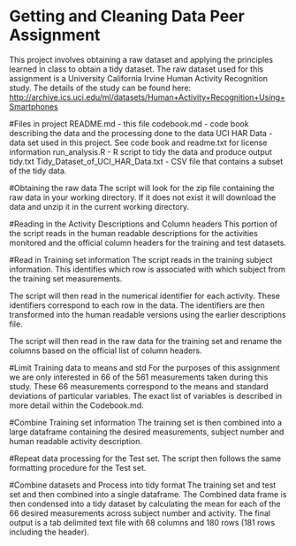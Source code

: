 Getting and Cleaning Data Peer Assignment
=========================================

This project involves obtaining a raw dataset and applying the principles learned in class to obtain
a tidy dataset. The raw dataset used for this assignment is a University California Irvine Human
Activity Recognition study. The details of the study can be found here:
http://archive.ics.uci.edu/ml/datasets/Human+Activity+Recognition+Using+Smartphones

#Files in project
README.md - this file
codebook.md - code book describing the data and the processing done to the data
UCI HAR Data - data set used in this project. See code book and readme.txt for license information
run_analysis.R - R script to tidy the data and produce output tidy.txt
Tidy_Dataset_of_UCI_HAR_Data.txt - CSV file that contains a subset of the tidy data.

#Obtaining the raw data
The script will look for the zip file containing the raw data in your working directory. If it does
not exist it will download the data and unzip it in the current working directory.

#Reading in the Activity Descriptions and Column headers
This portion of the script reads in the human readable descriptions for the activities monitored
and the official column headers for the training and test datasets.

#Read in Training set information
The script reads in the training subject information. This identifies which row is associated with
which subject from the training set measurements.

The script will then read in the numerical identifier for each activity. These identifiers correspond
to each row in the data. The identifiers are then transformed into the human readable versions using
the earlier descriptions file.

The script will then read in the raw data for the training set and rename the columns based on the
official list of column headers.

#Limit Training data to means and std
For the purposes of this assignment we are only interested in 66 of the 561 measurements taken during
this study. These 66 measurements correspond to the means and standard deviations of particular 
variables. The exact list of variables is described in more detail within the Codebook.md.

#Combine Training set information
The training set is then combined into a large dataframe containing the desired measurements, subject
number and human readable activity description.

#Repeat data processing for the Test set.
The script then follows the same formatting procedure for the Test set.

#Combine datasets and Process into tidy format
The training set and test set and then combined into a single dataframe. The Combined data frame is
then condensed into a tidy dataset by calculating the mean for each of the 66 desired measurements
across subject number and activity. The final output is a tab delimited text file with 68 columns
and 180 rows (181 rows including the header).

